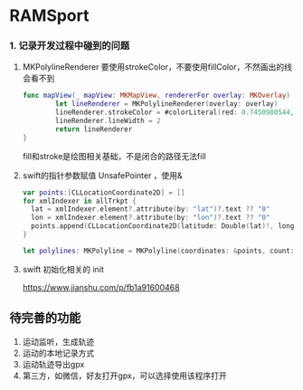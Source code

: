 # RAMSport

### 1. 记录开发过程中碰到的问题

1. MKPolylineRenderer 要使用strokeColor，不要使用fillColor，不然画出的线会看不到

   ```swift
   func mapView(_ mapView: MKMapView, rendererFor overlay: MKOverlay) -> MKOverlayRenderer {
           let lineRenderer = MKPolylineRenderer(overlay: overlay)
           lineRenderer.strokeColor = #colorLiteral(red: 0.7450980544, green: 0.1568627506, blue: 0.07450980693, alpha: 1)
           lineRenderer.lineWidth = 2
           return lineRenderer
   }
   ```

   fill和stroke是绘图相关基础，不是闭合的路径无法fill

2. swift的指针参数赋值 UnsafePointer ，使用&

   ```swift
   var points:[CLLocationCoordinate2D] = []
   for xmlIndexer in allTrkpt {
     lat = xmlIndexer.element?.attribute(by: "lat")?.text ?? "0"
     lon = xmlIndexer.element?.attribute(by: "lon")?.text ?? "0"
     points.append(CLLocationCoordinate2D(latitude: Double(lat)!, longitude: Double(lon)!))
   }
   
   let polylines: MKPolyline = MKPolyline(coordinates: &points, count: points.count)
   ```

   

3. swift 初始化相关的 init

   https://www.jianshu.com/p/fb1a91600468

## 待完善的功能

1. 运动监听，生成轨迹
2. 运动的本地记录方式
3. 运动轨迹导出gpx
4. 第三方，如微信，好友打开gpx，可以选择使用该程序打开